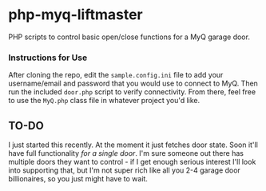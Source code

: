 # php-myq-liftmaster
PHP scripts to control basic open/close functions for a MyQ garage door.

### Instructions for Use
After cloning the repo, edit the `sample.config.ini` file to add your username/email and password that you would use to connect to MyQ. Then run the included `door.php` script to verify connectivity. From there, feel free to use the `MyQ.php` class file in whatever project you'd like.

## TO-DO
I just started this recently. At the moment it just fetches door state. Soon it'll have full functionality _for a single door_. I'm sure someone out there has multiple doors they want to control - if I get enough serious interest I'll look into supporting that, but I'm not super rich like all you 2-4 garage door billionaires, so you just might have to wait.